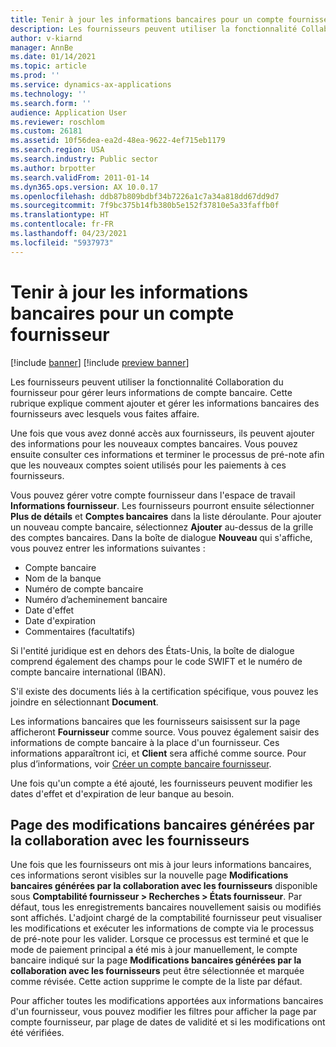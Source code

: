```yaml
---
title: Tenir à jour les informations bancaires pour un compte fournisseur
description: Les fournisseurs peuvent utiliser la fonctionnalité Collaboration du fournisseur pour gérer leurs informations de compte bancaire. Cette rubrique explique comment ajouter et gérer les informations bancaires des fournisseurs avec lesquels vous faites affaire.
author: v-kiarnd
manager: AnnBe
ms.date: 01/14/2021
ms.topic: article
ms.prod: ''
ms.service: dynamics-ax-applications
ms.technology: ''
ms.search.form: ''
audience: Application User
ms.reviewer: roschlom
ms.custom: 26181
ms.assetid: 10f56dea-ea2d-48ea-9622-4ef715eb1179
ms.search.region: USA
ms.search.industry: Public sector
ms.author: brpotter
ms.search.validFrom: 2011-01-14
ms.dyn365.ops.version: AX 10.0.17
ms.openlocfilehash: ddb87b809bdbf34b7226a1c7a34a818dd67dd9d7
ms.sourcegitcommit: 7f9bc375b14fb380b5e152f37810e5a33faffb0f
ms.translationtype: HT
ms.contentlocale: fr-FR
ms.lasthandoff: 04/23/2021
ms.locfileid: "5937973"
---
```

# <a name="maintain-vendor-bank-account-information"></a>Tenir à jour les informations bancaires pour un compte fournisseur

[!include [banner](../includes/banner.md)]
[!include [preview banner](../includes/preview-banner.md)]

Les fournisseurs peuvent utiliser la fonctionnalité Collaboration du fournisseur pour gérer leurs informations de compte bancaire. Cette rubrique explique comment ajouter et gérer les informations bancaires des fournisseurs avec lesquels vous faites affaire.

Une fois que vous avez donné accès aux fournisseurs, ils peuvent ajouter des informations pour les nouveaux comptes bancaires. Vous pouvez ensuite consulter ces informations et terminer le processus de pré-note afin que les nouveaux comptes soient utilisés pour les paiements à ces fournisseurs.

Vous pouvez gérer votre compte fournisseur dans l'espace de travail **Informations fournisseur**. Les fournisseurs pourront ensuite sélectionner **Plus de détails** et **Comptes bancaires** dans la liste déroulante. Pour ajouter un nouveau compte bancaire, sélectionnez **Ajouter** au-dessus de la grille des comptes bancaires. Dans la boîte de dialogue **Nouveau** qui s'affiche, vous pouvez entrer les informations suivantes :

- Compte bancaire
- Nom de la banque
- Numéro de compte bancaire
- Numéro d’acheminement bancaire
- Date d'effet
- Date d'expiration
- Commentaires (facultatifs)

Si l'entité juridique est en dehors des États-Unis, la boîte de dialogue comprend également des champs pour le code SWIFT et le numéro de compte bancaire international (IBAN).

S'il existe des documents liés à la certification spécifique, vous pouvez les joindre en sélectionnant **Document**.

Les informations bancaires que les fournisseurs saisissent sur la page afficheront **Fournisseur** comme source. Vous pouvez également saisir des informations de compte bancaire à la place d'un fournisseur. Ces informations apparaîtront ici, et **Client** sera affiché comme source. Pour plus d’informations, voir [Créer un compte bancaire fournisseur](../../supply-chain/procurement/tasks/create-vendor-bank-account.md).

Une fois qu'un compte a été ajouté, les fournisseurs peuvent modifier les dates d'effet et d'expiration de leur banque au besoin.

## <a name="vendor-collaboration-generated-bank-changes-page"></a>Page des modifications bancaires générées par la collaboration avec les fournisseurs

Une fois que les fournisseurs ont mis à jour leurs informations bancaires, ces informations seront visibles sur la nouvelle page **Modifications bancaires générées par la collaboration avec les fournisseurs** disponible sous **Comptabilité fournisseur \> Recherches \> États fournisseur**. Par défaut, tous les enregistrements bancaires nouvellement saisis ou modifiés sont affichés. L'adjoint chargé de la comptabilité fournisseur peut visualiser les modifications et exécuter les informations de compte via le processus de pré-note pour les valider. Lorsque ce processus est terminé et que le mode de paiement principal a été mis à jour manuellement, le compte bancaire indiqué sur la page **Modifications bancaires générées par la collaboration avec les fournisseurs** peut être sélectionnée et marquée comme révisée. Cette action supprime le compte de la liste par défaut.

Pour afficher toutes les modifications apportées aux informations bancaires d'un fournisseur, vous pouvez modifier les filtres pour afficher la page par compte fournisseur, par plage de dates de validité et si les modifications ont été vérifiées.
